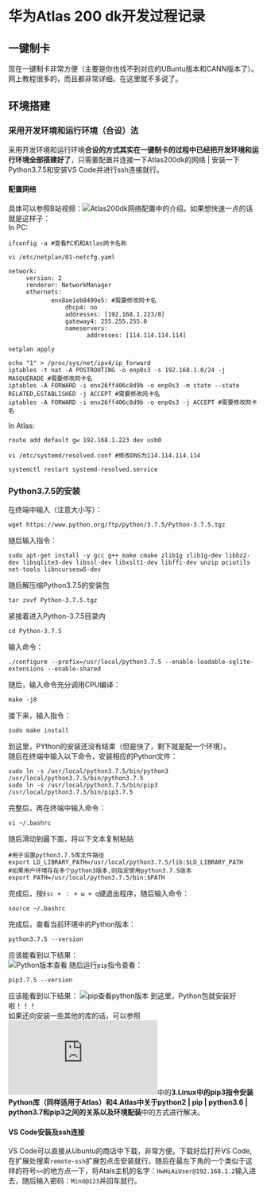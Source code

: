 # 华为Atlas 200 dk开发过程记录
## 一键制卡
现在一键制卡非常方便（主要是你也找不到对应的UBuntu版本和CANN版本了）。网上教程很多的，而且都非常详细。在这里就不多说了。
## 环境搭建
### 采用开发环境和运行环境（合设）法
采用开发环境和运行环境**合设的方式其实在一键制卡的过程中已经把开发环境和运行环境全部搭建好了**，只需要配置并连接一下Atlas200dk的网络 | 安装一下Python3.7.5和安装VS Code并进行ssh连接就行。
#### 配置网络
具体可以参照B站视频：![Atlas200dk网络配置](https://www.bilibili.com/video/BV1LA4y1Q7cW?p=4)中的介绍。如果想快速一点的话就是这样子：<br>
In PC:
```
ifconfig -a #查看PC机和Atlas网卡名称
```
```
vi /etc/netplan/01-netcfg.yaml
```
```
network:
     version: 2
     renderer: NetworkManager
     ethernets:
            enx8ae1eb8499e5: #需要修改网卡名
                dhcp4: no
                addresses: [192.168.1.223/8]
                gateway4: 255.255.255.0
                nameservers:
                      addresses: [114.114.114.114]

```
```
netplan apply
```

```
echo "1" > /proc/sys/net/ipv4/ip_forward
iptables -t nat -A POSTROUTING -o enp0s3 -s 192.168.1.0/24 -j MASQUERADE #需要修改网卡名
iptables -A FORWARD -i enx26ff406c8d9b -o enp0s3 -m state --state RELATED,ESTABLISHED -j ACCEPT #需要修改网卡名
iptables -A FORWARD -i enx26ff406c8d9b -o enp0s3 -j ACCEPT #需要修改网卡名
```

In Atlas:
```
route add default gw 192.168.1.223 dev usb0
```
```
vi /etc/systemd/resolved.conf #修改DNS为114.114.114.114
```
```
systemctl restart systemd-resolved.service
```
### Python3.7.5的安装
在终端中输入（注意大小写）：
```
wget https://www.python.org/ftp/python/3.7.5/Python-3.7.5.tgz
```
随后输入指令：
```
sudo apt-get install -y gcc g++ make cmake zlib1g zlib1g-dev libbz2-dev libsqlite3-dev libssl-dev libxslt1-dev libffi-dev unzip pciutils net-tools libncursesw5-dev
```
随后解压缩Python3.7.5的安装包
```
tar zxvf Python-3.7.5.tgz
```
紧接着进入Python-3.7.5目录内
```
cd Python-3.7.5
```
输入命令：
```
./configure --prefix=/usr/local/python3.7.5 --enable-loadable-sqlite-extensions --enable-shared
```
随后，输入命令充分调用CPU编译：
```
make -j8
```
接下来，输入指令：
```
sudo make install
```
到这里，PYthon的安装还没有结束（但是快了，剩下就是配一个环境）。<br>
随后在终端中输入以下命令，安装相应的Python文件：
```
sudo ln -s /usr/local/python3.7.5/bin/python3 /usr/local/python3.7.5/bin/python3.7.5
sudo ln -s /usr/local/python3.7.5/bin/pip3 /usr/local/python3.7.5/bin/pip3.7.5
```
完整后，再在终端中输入命令：
```
vi ~/.bashrc
```
随后滑动到最下面，将以下文本复制粘贴
```
#用于设置python3.7.5库文件路径
export LD_LIBRARY_PATH=/usr/local/python3.7.5/lib:$LD_LIBRARY_PATH
#如果用户环境存在多个python3版本,则指定使用python3.7.5版本
export PATH=/usr/local/python3.7.5/bin:$PATH
```
完成后，按`Esc + ： + w + q`键退出程序，随后输入命令：
```
source ~/.bashrc
```
完成后，查看当前环境中的Python版本：
```
python3.7.5 --version
```
应该能看到以下结果：<br>
![Python版本查看](https://github.com/StrayerSQH/stochastic-search/blob/main/%E5%85%B6%E4%BB%96%E6%94%AF%E6%8C%81%E6%9D%90%E6%96%99/%E5%8D%8E%E4%B8%BAAtlas%20200%20dk/Python%E7%89%88%E6%9C%AC%E6%9F%A5%E7%9C%8B.jpg)
随后运行`pip`指令查看：
```
pip3.7.5 --version
```
应该能看到以下结果：
![pip查看python版本](https://github.com/StrayerSQH/stochastic-search/blob/main/%E5%85%B6%E4%BB%96%E6%94%AF%E6%8C%81%E6%9D%90%E6%96%99/%E5%8D%8E%E4%B8%BAAtlas%20200%20dk/Pip%E6%9F%A5%E7%9C%8BPython%E7%89%88%E6%9C%AC.jpg)
到这里，Python包就安装好啦！！！<br>
如果还向安装一些其他的库的话，可以参照![其可能遇到的困难](https://github.com/StrayerSQH/Learning/blob/main/%E7%A1%AC%E4%BB%B6%E5%BC%80%E5%8F%91/%E5%8D%8E%E4%B8%BAAtlas200dk/%E5%85%B6%E4%BB%96%E5%8F%AF%E8%83%BD%E9%81%87%E5%88%B0%E7%9A%84%E5%9B%B0%E9%9A%BE.md)中的**3.Linux中的pip3指令安装Python库（同样适用于Atlas）**和**4.Atlas中关于python2 | pip | python3.6 | python3.7和pip3之间的关系以及环境配装**中的方式进行解决。

#### VS Code安装及ssh连接
VS Code可以直接从Ubuntu的商店中下载，非常方便。下载好后打开VS Code,在扩展处搜索`remote-ssh`扩展包点击安装就行。随后在最左下角的一个类似于这样的符号`><`的地方点一下，将Atals主机的名字：`HwHiAiUser@192.168.1.2`输入进去，随后输入密码：`Mind@123`并回车就行。
